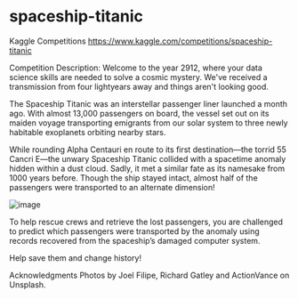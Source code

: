 # spaceship-titanic
Kaggle Competitions
https://www.kaggle.com/competitions/spaceship-titanic

Competition Description:
Welcome to the year 2912, where your data science skills are needed to solve a cosmic mystery. We've received a transmission from four lightyears away and things aren't looking good.

The Spaceship Titanic was an interstellar passenger liner launched a month ago. With almost 13,000 passengers on board, the vessel set out on its maiden voyage transporting emigrants from our solar system to three newly habitable exoplanets orbiting nearby stars.

While rounding Alpha Centauri en route to its first destination—the torrid 55 Cancri E—the unwary Spaceship Titanic collided with a spacetime anomaly hidden within a dust cloud. Sadly, it met a similar fate as its namesake from 1000 years before. Though the ship stayed intact, almost half of the passengers were transported to an alternate dimension!

![image](https://user-images.githubusercontent.com/72070253/187190686-5fce09ef-0795-4917-afac-168737a863d6.png)

To help rescue crews and retrieve the lost passengers, you are challenged to predict which passengers were transported by the anomaly using records recovered from the spaceship’s damaged computer system.

Help save them and change history!

Acknowledgments
Photos by Joel Filipe, Richard Gatley and ActionVance on Unsplash.
